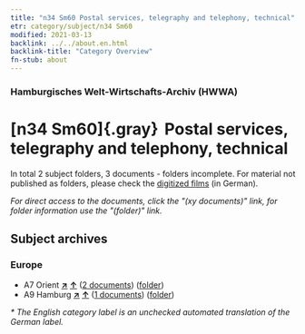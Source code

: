 ```yaml
---
title: "n34 Sm60 Postal services, telegraphy and telephony, technical"
etr: category/subject/n34 Sm60
modified: 2021-03-13
backlink: ../../about.en.html
backlink-title: "Category Overview"
fn-stub: about
---
```


### Hamburgisches Welt-Wirtschafts-Archiv (HWWA)
# [n34 Sm60]{.gray}&#8201; Postal services, telegraphy and telephony, technical&#160; 





In total 2 subject folders, 3 documents - folders incomplete.
For material not published as folders, please check the [digitized films](/film/h1_sh) (in German).

_For direct access to the documents, click the "(xy documents)" link, for folder information use the "(folder)" link._

## Subject archives



### Europe

- A7 Orient [**&nearr;**](../../../geo/i/140902/about.en.html "Orient (all folders)") [**&uarr;**](../../../geo/about.en.html#A7 "Country category system") (<a href="https://pm20.zbw.eu/dfgview/sh/140902,145675" title="about: Orient : Postal services, telegraphy and telephony, technical" target="_blank">2 documents</a>) ([folder](../../../../folder/sh/1409xx/140902/1456xx/145675/about.en.html))
- A9 Hamburg [**&nearr;**](../../../geo/i/140905/about.en.html "Hamburg (all folders)") [**&uarr;**](../../../geo/about.en.html#A9 "Country category system") (<a href="https://pm20.zbw.eu/dfgview/sh/140905,145675" title="about: Hamburg : Postal services, telegraphy and telephony, technical" target="_blank">1 documents</a>) ([folder](../../../../folder/sh/1409xx/140905/1456xx/145675/about.en.html))


_* The English category label is an unchecked automated translation of the German label._

